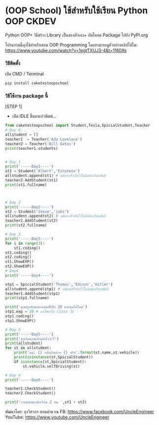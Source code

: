 # (OOP School) ใช้สำหรับใช้เรียน Python OOP CKDEV 

Python OOP+ วิธีสร้าง Library เป็นของตัวเอง+ อัพโหลด Package ไปยัง PyPI.org

โปรแกรมนี้ลุงใช้สำหรับสอน OOP Programming โดยสามารถดูตัวอย่างคลิปได้ใน: https://www.youtube.com/watch?v=1egtTXUJ3-4&t=11609s

### วิธีติดตั้ง

เปิด CMD / Terminal

```python
pip install caketestoopschool
```

### วิธีใช้งาน package นี้

[STEP 1]
- เปิด IDLE ขึ้นมาแล้วพิมพ์...

```python
from caketestoopschool import Student,Tesla,SpicialStudent,Teacher
# Day 0
allstudent = [] 
teacher1  = Teacher('Ada Lovelace')
teacher2 = Teacher('Bill Gates')
print(teacher1.students)

            
# Day 1
print('-----Day1----')
st1 = Student('Albert','Einstein')
allstudent.append(st1) # สมัครเสร็จกับไว้ในลิสนักเรียนทันที
teacher2.AddStudent(st1)
print(st1.fullname)



# Day 2
print('-----Day2----')
st2 = Student('Steve','jobs')
allstudent.append(st2) # สมัครเสร็จกับไว้ในลิสนักเรียนทันที
teacher2.AddStudent(st2)
print(st2.fullname)

# Day 3
print('-----Day3----')
for i in range(3):
    st1.coding()
st1.coding()
st2.coding()
st1.ShowEXP()
st2.ShowEXP()
# Day4
print('-----Day4----')

stp1 = SpicialStudent('Thomas','Edison','Hitler')
allstudent.append(stp1) # สมัครเสร็จกับไว้ในลิสนักเรียนทันที
teacher1.AddStudent(stp1)
print(stp1.fullname)

print('คุณครูครับขอคะแนนฟรีสัก 20 คะแนนได้ไหม')
stp1.exp = 20 # แก้ไขค่าใน class ได้
stp1.coding()
stp1.ShowEXP()

# Day 5
print('-----Day5----')
print('นักเรียนกลับบ้านยังไงจ๊ะ?')
print(allstudent)
for st in allstudent:
    print('ผม: {} กลับบ้านด้วย {} ครับ'.format(st.name,st.vehicle))
    print(isinstance(st,SpicialStudent))
    if isinstance(st,SpicialStudent):
        st.vehicle.selfDriving(st)

# Day 6
print('-----Day6----')

teacher1.CheckStudent()
teacher2.CheckStudent()

print('รวมพลังของนักเรียน 2 คน ',st1 + st2)
```

พัฒนาโดย: ลุงวิศวกร สอนคำนวณ
FB: https://www.facebook.com/UncleEngineer
YouTube: https://www.youtube.com/UncleEngineer
